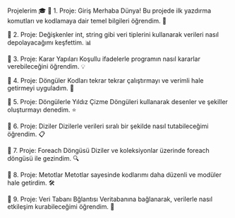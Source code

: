 Projelerim 🎓
📍 1. Proje: Giriş
Merhaba Dünya! Bu projede ilk yazdırma komutları ve kodlamaya dair temel bilgileri öğrendim. 🚀

📍 2. Proje: Değişkenler
int, string gibi veri tiplerini kullanarak verileri nasıl depolayacağımı keşfettim. 📊

📍 3. Proje: Karar Yapıları
Koşullu ifadelerle programın nasıl kararlar verebileceğini öğrendim. 💡

📍 4. Proje: Döngüler
Kodları tekrar tekrar çalıştırmayı ve verimli hale getirmeyi uyguladım. 🔁

📍 5. Proje: Döngülerle Yıldız Çizme
Döngüleri kullanarak desenler ve şekiller oluşturmayı denedim. ⭐

📍 6. Proje: Diziler
Dizilerle verileri sıralı bir şekilde nasıl tutabileceğimi öğrendim. 📋

📍 7. Proje: Foreach Döngüsü
Diziler ve koleksiyonlar üzerinde foreach döngüsü ile gezindim. 🔍

📍 8. Proje: Metotlar
Metotlar sayesinde kodlarımı daha düzenli ve modüler hale getirdim. 🛠️

📍 9. Proje: Veri Tabanı Bğlantısı
Veritabanına bağlanarak, verilerle nasıl etkileşim kurabileceğimi öğrendim. 💾
